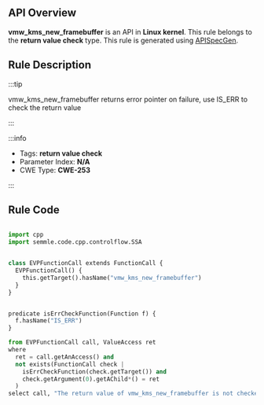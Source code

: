 ---
---


## API Overview
**vmw_kms_new_framebuffer** is an API in **Linux kernel**. This rule belongs to the **return value check** type. This rule is generated using [APISpecGen](../../tools/APISpecGen).
## Rule Description

:::tip

vmw_kms_new_framebuffer returns error pointer on failure, use IS_ERR to check the return value

:::

:::info

- Tags: **return value check**
- Parameter Index: **N/A**
- CWE Type: **CWE-253**

:::

## Rule Code
```python

import cpp
import semmle.code.cpp.controlflow.SSA


class EVPFunctionCall extends FunctionCall {
  EVPFunctionCall() {
    this.getTarget().hasName("vmw_kms_new_framebuffer")
  }
}


predicate isErrCheckFunction(Function f) {
  f.hasName("IS_ERR") 
}

from EVPFunctionCall call, ValueAccess ret
where
  ret = call.getAnAccess() and
  not exists(FunctionCall check |
    isErrCheckFunction(check.getTarget()) and
    check.getArgument(0).getAChild*() = ret
  )
select call, "The return value of vmw_kms_new_framebuffer is not checked with IS_ERR."
    
```